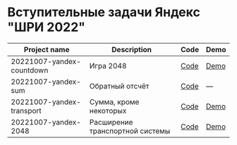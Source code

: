 # Вступительные задачи Яндекс "ШРИ 2022"

| Project name              | Description                     | Code                                                                                                                    | Demo
|---------------------------|---------------------------------|-------------------------------------------------------------------------------------------------------------------------|-------------------------------------------------------------------------------------------------------------
| 20221007-yandex-countdown | Игра 2048                       | [Code](https://github.com/hisbvdis/training-works-js/tree/main/20221007-yandex-intern-2022/20221007-1-yandex-countdown) | [Demo](https://hisbvdis.github.io/training-works-js/20221007-yandex-intern-2022/20221007-yandex-countdown)
| 20221007-yandex-sum       | Обратный отсчёт                 | [Code](https://github.com/hisbvdis/training-works-js/tree/main/20221007-yandex-intern-2022/20221007-2-yandex-sum)       | —
| 20221007-yandex-transport | Сумма, кроме некоторых          | [Code](https://github.com/hisbvdis/training-works-js/tree/main/20221007-yandex-intern-2022/20221007-3-yandex-transport) | [Demo](https://hisbvdis.github.io/training-works-js/20221007-yandex-intern-2022/20221007-yandex-transport)
| 20221007-yandex-2048      | Расширение транспортной системы | [Code](https://github.com/hisbvdis/training-works-js/tree/main/20221007-yandex-intern-2022/20221007-4-yandex-2048)      | [Demo](https://hisbvdis.github.io/training-works-js/20221007-yandex-intern-2022/20221007-yandex-2048)
